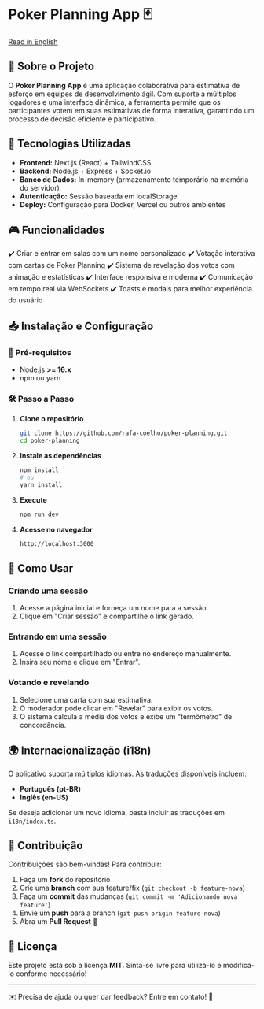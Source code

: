 # Poker Planning App 🃏

[Read in English](./README.md)

## 📌 Sobre o Projeto

O **Poker Planning App** é uma aplicação colaborativa para estimativa de esforço em equipes de desenvolvimento ágil. Com suporte a múltiplos jogadores e uma interface dinâmica, a ferramenta permite que os participantes votem em suas estimativas de forma interativa, garantindo um processo de decisão eficiente e participativo.

## 🚀 Tecnologias Utilizadas

- **Frontend:** Next.js (React) + TailwindCSS
- **Backend:** Node.js + Express + Socket.io
- **Banco de Dados:** In-memory (armazenamento temporário na memória do servidor)
- **Autenticação:** Sessão baseada em localStorage
- **Deploy:** Configuração para Docker, Vercel ou outros ambientes

## 🎮 Funcionalidades

✔️ Criar e entrar em salas com um nome personalizado
✔️ Votação interativa com cartas de Poker Planning
✔️ Sistema de revelação dos votos com animação e estatísticas
✔️ Interface responsiva e moderna
✔️ Comunicação em tempo real via WebSockets
✔️ Toasts e modais para melhor experiência do usuário

## 📥 Instalação e Configuração

### 🔧 Pré-requisitos

- Node.js **>= 16.x**
- npm ou yarn

### 🛠️ Passo a Passo

1. **Clone o repositório**
   ```sh
   git clone https://github.com/rafa-coelho/poker-planning.git
   cd poker-planning
   ```
2. **Instale as dependências**
   ```sh
   npm install
   # ou
   yarn install
   ```
3. **Execute**
   ```sh
   npm run dev
   ```
4. **Acesse no navegador**
   ```sh
   http://localhost:3000
   ```

## 🎲 Como Usar

### Criando uma sessão

1. Acesse a página inicial e forneça um nome para a sessão.
2. Clique em "Criar sessão" e compartilhe o link gerado.

### Entrando em uma sessão

1. Acesse o link compartilhado ou entre no endereço manualmente.
2. Insira seu nome e clique em "Entrar".

### Votando e revelando

1. Selecione uma carta com sua estimativa.
2. O moderador pode clicar em "Revelar" para exibir os votos.
3. O sistema calcula a média dos votos e exibe um "termômetro" de concordância.

## 🌍 Internacionalização (i18n)

O aplicativo suporta múltiplos idiomas. As traduções disponíveis incluem:

- **Português (pt-BR)**
- **Inglês (en-US)**

Se deseja adicionar um novo idioma, basta incluir as traduções em `i18n/index.ts`.

## 🤝 Contribuição

Contribuições são bem-vindas! Para contribuir:

1. Faça um **fork** do repositório
2. Crie uma **branch** com sua feature/fix (`git checkout -b feature-nova`)
3. Faça um **commit** das mudanças (`git commit -m 'Adicionando nova feature'`)
4. Envie um **push** para a branch (`git push origin feature-nova`)
5. Abra um **Pull Request** 🚀

## 📜 Licença

Este projeto está sob a licença **MIT**. Sinta-se livre para utilizá-lo e modificá-lo conforme necessário!

---

✉️ Precisa de ajuda ou quer dar feedback? Entre em contato! 🚀

